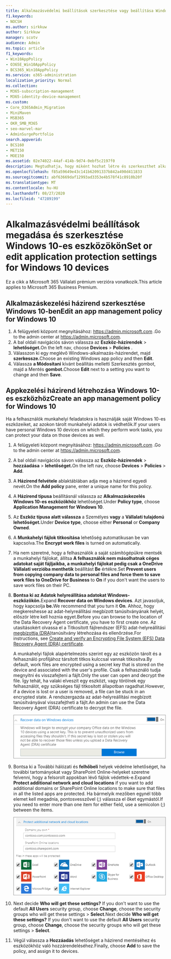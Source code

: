 ```yaml
---
title: Alkalmazásvédelmi beállítások szerkesztése vagy beállítása Windows 10-es eszközökön
f1.keywords:
- NOCSH
ms.author: sirkkuw
author: Sirkkuw
manager: scotv
audience: Admin
ms.topic: article
f1_keywords:
- Win10AppPolicy
- O365E_Win10AppPolicy
- BCS365_Win10AppPolicy
ms.service: o365-administration
localization_priority: Normal
ms.collection:
- M365-subscription-management
- M365-identity-device-management
ms.custom:
- Core_O365Admin_Migration
- MiniMaven
- MSB365
- OKR_SMB_M365
- seo-marvel-mar
- AdminSurgePortfolio
search.appverid:
- BCS160
- MET150
- MOE150
ms.assetid: 02e74022-44af-414b-9d74-0ebf5c2197f0
description: Megtudhatja, hogy miként hozhat létre és szerkeszthet alkalmazáskezelési házirendeket, és hogyan védheti meg a munkahelyi fájlokat a felhasználók személyes Windows 10-es eszközein.
ms.openlocfilehash: f85a59649e43c141b62091337b842a490d411833
ms.sourcegitcommit: abf63669daf12993ad3353e4b578f41c8910b20f
ms.translationtype: MT
ms.contentlocale: hu-HU
ms.lasthandoff: 08/27/2020
ms.locfileid: "47289199"
---
```

# <a name="set-or-edit-application-protection-settings-for-windows-10-devices"></a><span data-ttu-id="7a60a-103">Alkalmazásvédelmi beállítások megadása és szerkesztése Windows 10-es eszközökön</span><span class="sxs-lookup"><span data-stu-id="7a60a-103">Set or edit application protection settings for Windows 10 devices</span></span>

<span data-ttu-id="7a60a-104">Ez a cikk a Microsoft 365 Vállalati prémium verzióra vonatkozik.</span><span class="sxs-lookup"><span data-stu-id="7a60a-104">This article applies to Microsoft 365 Business Premium.</span></span>

## <a name="edit-an-app-management-policy-for-windows-10"></a><span data-ttu-id="7a60a-105">Alkalmazáskezelési házirend szerkesztése Windows 10-ben</span><span class="sxs-lookup"><span data-stu-id="7a60a-105">Edit an app management policy for Windows 10</span></span>

1. <span data-ttu-id="7a60a-106">A felügyeleti központ megnyitásához: <a href="https://go.microsoft.com/fwlink/p/?linkid=837890" target="_blank">https://admin.microsoft.com</a> .</span><span class="sxs-lookup"><span data-stu-id="7a60a-106">Go to the admin center at <a href="https://go.microsoft.com/fwlink/p/?linkid=837890" target="_blank">https://admin.microsoft.com</a>.</span></span>     
2. <span data-ttu-id="7a60a-107">A bal oldali navigációs sávon válassza az **Eszköz-házirendek** \> **lehetőséget.**</span><span class="sxs-lookup"><span data-stu-id="7a60a-107">On the left nav, choose **Devices** \> **Policies** .</span></span>
1. <span data-ttu-id="7a60a-108">Válasszon ki egy meglévő Windows-alkalmazás-házirendet, majd **szerkessze.**</span><span class="sxs-lookup"><span data-stu-id="7a60a-108">Choose an existing Windows app policy and then **Edit**.</span></span>
1. <span data-ttu-id="7a60a-109">Válassza **a Módosítani** kívánt beállítás melletti Szerkesztés gombot, majd a Mentés **gombot.**</span><span class="sxs-lookup"><span data-stu-id="7a60a-109">Choose **Edit** next to a setting you want to change and then **Save**.</span></span>

## <a name="create-an-app-management-policy-for-windows-10"></a><span data-ttu-id="7a60a-110">Appkezelési házirend létrehozása Windows 10-es eszközhöz</span><span class="sxs-lookup"><span data-stu-id="7a60a-110">Create an app management policy for Windows 10</span></span>

<span data-ttu-id="7a60a-111">Ha a felhasználók munkahelyi feladatokra is használják saját Windows 10-es eszközeiket, az azokon tárolt munkahelyi adatok is védhetők.</span><span class="sxs-lookup"><span data-stu-id="7a60a-111">If your users have personal Windows 10 devices on which they perform work tasks, you can protect your data on those devices as well.</span></span>
  
1. <span data-ttu-id="7a60a-112">A felügyeleti központ megnyitásához: <a href="https://go.microsoft.com/fwlink/p/?linkid=837890" target="_blank">https://admin.microsoft.com</a> .</span><span class="sxs-lookup"><span data-stu-id="7a60a-112">Go to the admin center at <a href="https://go.microsoft.com/fwlink/p/?linkid=837890" target="_blank">https://admin.microsoft.com</a>.</span></span> 
2. <span data-ttu-id="7a60a-113">A bal oldali navigációs sávon válassza az **Eszköz-házirendek** \> **hozzáadása** \> **lehetőséget.**</span><span class="sxs-lookup"><span data-stu-id="7a60a-113">On the left nav, choose **Devices** \> **Policies** \> **Add**.</span></span>
3. <span data-ttu-id="7a60a-114">A **Házirend felvétele** ablaktáblában adja meg a házirend egyedi nevét.</span><span class="sxs-lookup"><span data-stu-id="7a60a-114">On the **Add policy** pane, enter a unique name for this policy.</span></span> 
4. <span data-ttu-id="7a60a-115">A **Házirend típusa** beállításnál válassza az **Alkalmazáskezelés Windows 10-es eszközökhöz** lehetőséget.</span><span class="sxs-lookup"><span data-stu-id="7a60a-115">Under **Policy type**, choose **Application Management for Windows 10**.</span></span>
5. <span data-ttu-id="7a60a-116">Az **Eszköz típusa alatt válassza** a Személyes **vagy** a **Vállalati tulajdonú lehetőséget.**</span><span class="sxs-lookup"><span data-stu-id="7a60a-116">Under **Device type**, choose either **Personal** or **Company Owned**.</span></span>
6. <span data-ttu-id="7a60a-117">A **Munkahelyi fájlok titkosítása** lehetőség automatikusan be van kapcsolva.</span><span class="sxs-lookup"><span data-stu-id="7a60a-117">The **Encrypt work files** is turned on automatically.</span></span> 
7. <span data-ttu-id="7a60a-118">Ha nem szeretné, hogy a felhasználók a saját számítógépükre mentsék a munkahelyi fájlokat, állítsa **A felhasználók nem másolhatnak céges adatokat saját fájljaikba, a munkahelyi fájlokat pedig csak a OneDrive Vállalati verzióba menthetik** beállítást **Be** értékre.</span><span class="sxs-lookup"><span data-stu-id="7a60a-118">Set **Prevent users from copying company data to personal files and force them to save work files to OneDrive for Business** to **On** if you don't want the users to save work files on their PC.</span></span> 
9. <span data-ttu-id="7a60a-119">**Bontsa ki az Adatok helyreállítása adatokat Windows-eszközökön.**</span><span class="sxs-lookup"><span data-stu-id="7a60a-119">Expand **Recover data on Windows devices**.</span></span> <span data-ttu-id="7a60a-120">Azt javasoljuk, hogy kapcsolja **be.**</span><span class="sxs-lookup"><span data-stu-id="7a60a-120">We recommend that you turn it **On**.</span></span>
    <span data-ttu-id="7a60a-121">Ahhoz, hogy megkereshesse az adat-helyreállítási megbízott tanúsítványának helyét, először létre kell hoznia egyet.</span><span class="sxs-lookup"><span data-stu-id="7a60a-121">Before you can browse to the location of the Data Recovery Agent certificate, you have to first create one.</span></span> <span data-ttu-id="7a60a-122">Az utasításokért olvassa el a Titkosított fájlrendszer (EFS) adat-helyreállítási [megbízottja (DRA)](https://go.microsoft.com/fwlink/p/?linkid=853700)tanúsítvány létrehozása és ellenőrzése.</span><span class="sxs-lookup"><span data-stu-id="7a60a-122">For instructions, see [Create and verify an Encrypting File System (EFS) Data Recovery Agent (DRA) certificate](https://go.microsoft.com/fwlink/p/?linkid=853700).</span></span>
    
    <span data-ttu-id="7a60a-123">A munkahelyi fájlok alapértelmezés szerint egy az eszközön tárolt és a felhasználó profiljához társított titkos kulccsal vannak titkosítva.</span><span class="sxs-lookup"><span data-stu-id="7a60a-123">By default, work files are encrypted using a secret key that is stored on the device and associated with the user's profile.</span></span> <span data-ttu-id="7a60a-124">Csak a felhasználó tudja megnyitni és visszafejteni a fájlt.</span><span class="sxs-lookup"><span data-stu-id="7a60a-124">Only the user can open and decrypt the file.</span></span> <span data-ttu-id="7a60a-125">Így tehát, ha valaki elveszít egy eszközt, vagy törölnek egy felhasználót, egy szükséges fájl titkosított állapotban ragadhat.</span><span class="sxs-lookup"><span data-stu-id="7a60a-125">However, if a device is lost or a user is removed, a file can be stuck in an encrypted state.</span></span> <span data-ttu-id="7a60a-126">A rendszergazda az adat-helyreállítási megbízott tanúsítványával visszafejtheti a fájlt.</span><span class="sxs-lookup"><span data-stu-id="7a60a-126">An admin can use the Data Recovery Agent (DRA) certificate to decrypt the file.</span></span>
    
    ![Browse to Data Recovery Agent certificate.](../media/7d7d664f-b72f-4293-a3e7-d0fa7371366c.png)
  
10. <span data-ttu-id="7a60a-128">Bontsa ki a További hálózati és **felhőbeli** helyek védelme lehetőséget, ha további tartományokat vagy SharePoint Online-helyeket szeretne felvenni, hogy a felsorolt appokban lévő fájlok védettek-e.</span><span class="sxs-lookup"><span data-stu-id="7a60a-128">Expand **Protect additional network and cloud locations** if you want to add additional domains or SharePoint Online locations to make sure that files in all the listed apps are protected.</span></span> <span data-ttu-id="7a60a-129">Ha bármelyik mezőben egynél több elemet kell megadnia, pontosvesszővel (;) válassza el őket egymástól.</span><span class="sxs-lookup"><span data-stu-id="7a60a-129">If you need to enter more than one item for either field, use a semicolon (;) between the items.</span></span>
    
    ![Expand Protect additional network and cloud locations, and enter domains or SharePoint Online sites you own.](../media/7afaa0c7-ba53-456d-8c61-312c45e09625.png)
  
11. <span data-ttu-id="7a60a-p104">Next decide **Who will get these settings?** If you don't want to use the default **All Users** security group, choose **Change**, choose the security groups who will get these settings \> **Select**.</span><span class="sxs-lookup"><span data-stu-id="7a60a-p104">Next decide **Who will get these settings?** If you don't want to use the default **All Users** security group, choose **Change**, choose the security groups who will get these settings \> **Select**.</span></span>
12. <span data-ttu-id="7a60a-133">Végül válassza a **Hozzáadás** lehetőséget a házirend mentéséhez és eszközökhöz való hozzárendeléséhez.</span><span class="sxs-lookup"><span data-stu-id="7a60a-133">Finally, choose **Add** to save the policy, and assign it to devices.</span></span> 
